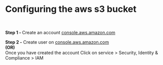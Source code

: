 <h1>Configuring the aws s3 bucket</h1>
<br />

<p><b>Step 1 - </b>Create an account <a href="https://us-east-2.console.aws.amazon.com/console/home">console.aws.amazon.com</a></p>

<p>
  <b>Step 2 -</b> Create user on <a href="https://console.aws.amazon.com/iam/home?region=us-east-2#/users">console.aws.amazon.com</a>
<br />
<b>(OR)</b>
<br />
Once you have created the account Click on service > Security, Identity & Compliance > IAM
</p>
